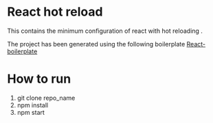 # React hot reload

This contains the minimum configuration of react with hot reloading .

The project has been generated using the following boilerplate
[React-boilerplate](https://github.com/ayushkhanduri/hotreloading-react-basic)
# How to run

1) git clone repo_name
2) npm install
3) npm start
